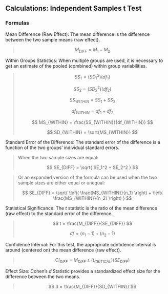 ## Calculations: Independent Samples t Test

### Formulas

Mean Difference (Raw Effect): The mean difference is the difference between the two sample means (raw effect).

> $$ M_{DIFF} = M_1 - M_2 $$

Within Groups Statistics: When multiple groups are used, it is necessary to get an estimate of the pooled (combined) within group variabilities.

> $$ SS_1 = ( SD_1^2 ) ( df_1)  $$
>
> $$ SS_2 = ( SD_2^2 ) ( df_2) $$
>
> $$ SS_{WITHIN} = SS_1 + SS_ 2 $$
>
> $$ df_{WITHIN} = df_1 + df_ 2 $$
>
> $$ MS_{WITHIN} = \frac{SS_{WITHIN}}{df_{WITHIN}} $$
>
> $$ SD_{WITHIN} = \sqrt{MS_{WITHIN}} $$

Standard Error of the Difference: The standard error of the difference is a function of the two groups’ individual standard errors. 

> When the two sample sizes are equal:
>
> $$ SE_{DIFF} = \sqrt{ SE_1^2 + SE_2^2 } $$

> Or an expanded version of the formula can be used when the two sample sizes are either equal or unequal:
>
> $$ SE_{DIFF} = \sqrt{ \left( \frac{MS_{WITHIN}}{n_1} \right) + \left( \frac{MS_{WITHIN}}{n_2} \right) } $$

Statistical Significance: The *t* statistic is the ratio of the mean difference (raw effect) to the standard error of the difference.

> $$ t = \frac{M_{DIFF}}{SE_{DIFF}} $$
>
> $$ df = ( n_1 - 1 ) + ( n_2 - 1) $$

Confidence Interval: For this test, the appropriate confidence interval is around (centered on) the mean difference (raw effect).

> $$ CI_{DIFF} = M_{DIFF} \pm (t_{CRITICAL}) ( SE_{DIFF}) $$

Effect Size: Cohen’s *d* Statistic provides a standardized effect size for the difference between the two means.

> $$ d = \frac{M_{DIFF}}{SD_{WITHIN}} $$
